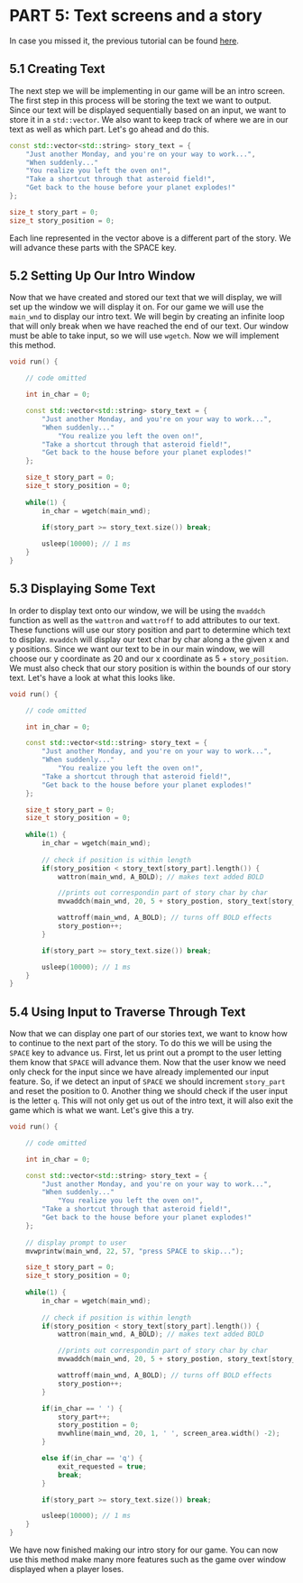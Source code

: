 # PART 5: Text screens and a story

In case you missed it, the previous tutorial can be found [here](../part4).

## 5.1 Creating Text
The next step we will be implementing in our game will be an intro screen. The first step
in this process will be storing the text we want to output. Since our text will be 
displayed sequentially based on an input, we want to store it in a `std::vector`. We also
want to keep track of where we are in our text as well as which part. Let's go ahead 
and do this. 
```c++
const std::vector<std::string> story_text = {
    "Just another Monday, and you're on your way to work...",
    "When suddenly..."
    "You realize you left the oven on!",
    "Take a shortcut through that asteroid field!",
    "Get back to the house before your planet explodes!"
};

size_t story_part = 0;
size_t story_position = 0;
```
Each line represented in the vector above is a different part of the story. We will
advance these parts with the SPACE key.

## 5.2 Setting Up Our Intro Window
Now that we have created and stored our text that we will display, we will set up the 
window we will display it on. For our game we will use the `main_wnd` to display our 
intro text. We will begin by creating an infinite loop that will only break when we
have reached the end of our text. Our window must be able to take input, so we will 
use `wgetch`. Now we will implement this method. 
```c++
void run() {

    // code omitted

    int in_char = 0;

    const std::vector<std::string> story_text = {
        "Just another Monday, and you're on your way to work...",
        "When suddenly..."
            "You realize you left the oven on!",
        "Take a shortcut through that asteroid field!",
        "Get back to the house before your planet explodes!"
    };

    size_t story_part = 0;
    size_t story_position = 0;
    
    while(1) {
        in_char = wgetch(main_wnd);
        
        if(story_part >= story_text.size()) break;

        usleep(10000); // 1 ms
    }
}
```
## 5.3 Displaying Some Text
In order to display text onto our window, we will be using the `mvaddch` function as well
as the `wattron` and `wattroff` to add attributes to our text. These functions will use
our story position and part to determine which text to display. `mvaddch` will display our 
text char by char along a the given x and y positions. Since we want our text to be in 
our main window, we will choose our y coordinate as 20 and our x coordinate as
5 + `story_position`. We must also check that our story position is within the bounds of 
our story text. Let's have a look at what this looks like.
```c++
void run() {

    // code omitted

    int in_char = 0;

    const std::vector<std::string> story_text = {
        "Just another Monday, and you're on your way to work...",
        "When suddenly..."
            "You realize you left the oven on!",
        "Take a shortcut through that asteroid field!",
        "Get back to the house before your planet explodes!"
    };

    size_t story_part = 0;
    size_t story_position = 0;
    
    while(1) {
        in_char = wgetch(main_wnd);
       
        // check if position is within length
        if(story_position < story_text[story_part].length()) {
            wattron(main_wnd, A_BOLD); // makes text added BOLD

            //prints out correspondin part of story char by char
            mvwaddch(main_wnd, 20, 5 + story_postion, story_text[story_part][story_postion]);

            wattroff(main_wnd, A_BOLD); // turns off BOLD effects
            story_postion++;
        }

        if(story_part >= story_text.size()) break;

        usleep(10000); // 1 ms
    }
}
```
## 5.4 Using Input to Traverse Through Text
Now that we can display one part of our stories text, we want to know how to continue to 
the next part of the story. To do this we will be using the `SPACE` key to advance us.
First, let us print out a prompt to the user letting them know that `SPACE` will advance them.
Now that the user know we need only check for the input since we have already implemented 
our input feature. So, if we detect an input of `SPACE` we should increment `story_part` and
reset the position to 0. Another thing we should check if the user input is the letter `q`.
This will not only get us out of the intro text, it will also exit the game which is what
we want. Let's give this a try. 
```c++
void run() {

    // code omitted

    int in_char = 0;

    const std::vector<std::string> story_text = {
        "Just another Monday, and you're on your way to work...",
        "When suddenly..."
            "You realize you left the oven on!",
        "Take a shortcut through that asteroid field!",
        "Get back to the house before your planet explodes!"
    };
    
    // display prompt to user
    mvwprintw(main_wnd, 22, 57, "press SPACE to skip...");

    size_t story_part = 0;
    size_t story_position = 0;
    
    while(1) {
        in_char = wgetch(main_wnd);
       
        // check if position is within length
        if(story_position < story_text[story_part].length()) {
            wattron(main_wnd, A_BOLD); // makes text added BOLD

            //prints out correspondin part of story char by char
            mvwaddch(main_wnd, 20, 5 + story_postion, story_text[story_part][story_postion]);

            wattroff(main_wnd, A_BOLD); // turns off BOLD effects
            story_postion++;
        }

        if(in_char == ' ') {
            story_part++;
            story_postition = 0;
            mvwhline(main_wnd, 20, 1, ' ', screen_area.width() -2);
        }

        else if(in_char == 'q') {
            exit_requested = true;
            break;
        }

        if(story_part >= story_text.size()) break;

        usleep(10000); // 1 ms
    }
}
```
We have now finished making our intro story for our game. You can now use this
method make many more features such as the game over window displayed when a player loses.
